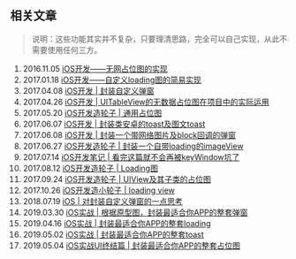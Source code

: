 ## 相关文章

> 说明：这些功能其实并不复杂，只要理清思路，完全可以自己实现，从此不需要使用任何三方。

1. 2016.11.05 [iOS开发——无网占位图的实现](https://www.jianshu.com/p/d537393fe247)
2. 2017.01.18 [iOS开发——自定义loading图的简易实现](https://www.jianshu.com/p/1c0eafc24ffd)
3. 2017.04.08 [iOS开发 | 封装自定义弹窗](https://www.jianshu.com/p/ced83047c847)
4. 2017.04.26 [iOS开发 | UITableView的无数据占位图在项目中的实际运用](https://www.jianshu.com/p/c626e05d2867)
5. 2017.05.20 [iOS开发造轮子 | 通用占位图](https://www.jianshu.com/p/beca3ac24031)
6. 2017.06.07 [iOS开发 | 封装类安卓的toast及图文toast](https://www.jianshu.com/p/75d505c48bbf)
7. 2017.06.08 [iOS开发 | 封装一个带网络图片及block回调的弹窗](https://www.jianshu.com/p/b4e69013c776)
8. 2017.06.27 [iOS开发造轮子 | 封装一个自带loading的imageView](https://www.jianshu.com/p/5c18c08b3f88)
9. 2017.07.14 [iOS开发笔记 | 看完这篇就不会再被keyWindow坑了](https://www.jianshu.com/p/b6964951a6be)
10. 2017.08.12 [iOS开发造轮子 | Loading图](https://www.jianshu.com/p/7c1c353b9cd9)
11. 2017.09.24 [iOS开发造轮子 | UIView及其子类的占位图](https://www.jianshu.com/p/dccf16239ede)
12. 2017.10.26 [iOS开发造小轮子 | loading view](https://www.jianshu.com/p/142488f85c97)
13. 2018.07.19 [iOS | 对封装自定义弹窗的一点思考](https://www.jianshu.com/p/541a46d867f9)
14. 2019.03.30 [iOS实战 | 根据原型图，封装最适合你APP的整套弹窗](https://www.jianshu.com/p/10bbc036b9e8)
15. 2019.04.16 [iOS实战 | 封装最适合你APP的整套loading](https://www.jianshu.com/p/0a9efb63846d)
16. 2019.05.02 [iOS实战 | 封装最适合你APP的整套toast](https://www.jianshu.com/p/6a14976f13bb)
17. 2019.05.04 [iOS实战UI终结篇 | 封装最适合你APP的整套占位图](https://www.jianshu.com/p/4ca75ff5a375)
